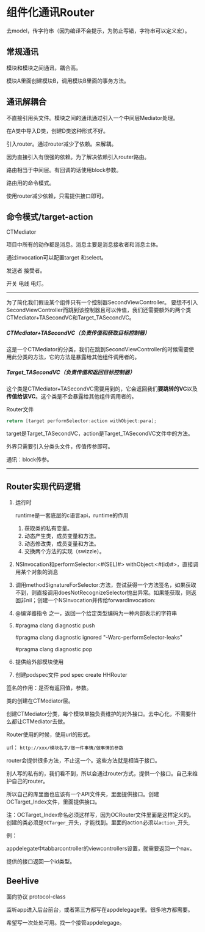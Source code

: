 # 组件化通讯Router

去model，传字符串（因为编译不会提示，为防止写错，字符串可以定义宏）。

## 常规通讯

模块和模块之间通讯，耦合高。

模块A里面创建模块B，调用模块B里面的事务方法。

## 通讯解耦合

不直接引用头文件。模块之间的通讯通过引入一个中间层Mediator处理。

在A类中导入D类，创建D类这种形式不好。

引入router。通过router减少了依赖。来解耦。

因为直接引入有很强的依赖。为了解决依赖引入router路由。

路由相当于中间层。有回调的话使用block参数。

路由用的命令模式。

使用router减少依赖，只需提供接口即可。

## 命令模式/target-action

CTMediator

项目中所有的动作都是消息。消息主要是消息接收者和消息主体。

通过invocation可以配置target 和select。

发送者 接受者。

开关  电线  电灯。

---

为了简化我们假设某个组件只有一个控制器SecondViewController。
要想不引入SecondViewController而跳到该控制器且可以传值，我们还需要额外的两个类CTMediator+TASecondVC和Target_TASecondVC。

##### CTMediator+TASecondVC（负责传值和获取目标控制器）

这是一个CTMediator的分类，我们在跳到SecondViewController的时候需要使用此分类的方法，它的方法是暴露给其他组件调用者的。

##### Target_TASecondVC（负责传值和返回目标控制器）

这个类是CTMediator+TASecondVC需要用到的，它会返回我们**要跳转的VC**以及**传值给该VC**。这个类是不会暴露给其他组件调用者的。

Router文件

```objective-c
return [target performSelector:action withObject:para];	
```

target是Target_TASecondVC，action是Target_TASecondVC文件中的方法。

外界只需要引入分类头文件，传值传参即可。

通讯：block传参。

---

## Router实现代码逻辑

1. 运行时

   runtime是一套底层的c语言api，runtime的作用

   1. 获取类的私有变量。
   2. 动态产生类，成员变量和方法。
   3. 动态修改类，成员变量和方法。
   4. 交换两个方法的实现（swizzle）。

2. NSInvocation和performSelector:<#(SEL)#> withObject:<#(id)#>，直接调用某个对象的消息

3. 调用methodSignatureForSelector:方法，尝试获得一个方法签名，如果获取不到，则直接调用doesNotRecognizeSelector抛出异常。如果能获取，则返回非nil；创建一个NSInvocation并传给forwardInvocation:

4. @编译器指令 之一，返回一个给定类型编码为一种内部表示的字符串

5. \#pragma clang diagnostic push

   \#pragma clang diagnostic ignored "-Warc-performSelector-leaks"

   \#pragma clang diagnostic pop

6. 提供给外部模块使用

7. 创建podspec文件 pod spec create HHRouter

签名的作用：是否有返回值，参数。

类的创建在CTMediator层。

创建CTMediator分类，每个模块单独负责维护的对外接口。去中心化，不需要什么都让CTMediator去做。

Router使用的时候，使用url的形式。

url： `http://xxx/模块名字/做一件事情/做事情的参数`

router会提供很多方法，不止这一个。这些方法就是相当于接口。

别人写的私有的，我们看不到，所以会通过router方式，提供一个接口。自己来维护自己的router。

所以自己的库里面也应该有一个API文件夹，里面提供接口。创建OCTarget_Index文件，里面提供接口。

注：OCTarget_Index命名必须这样写，因为OCRouter文件里面是这样定义的。创建的类必须是`OCTarger_`开头，才能找到。里面的action必须以`action_`开头,

例：

appdelegate中tabbarcontroller的viewcontrollers设置，就需要返回一个nav。

提供的接口返回一个id类型。

## BeeHive

面向协议 protocol-class

监听app进入后台前台，或者第三方都写在appdelegage里。很多地方都需要。

希望写一次处处可用。找一个接管appdelegage。

